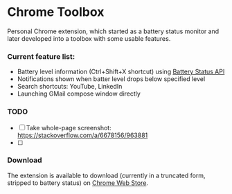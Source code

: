 # Chrome Toolbox

Personal Chrome extension, which started as a battery status monitor and later
developed into a toolbox with some usable features.

### Current feature list:

 * Battery level information (Ctrl+Shift+X shortcut) using
   [Battery Status API](https://developer.mozilla.org/en/docs/Web/API/Battery_Status_API)
 * Notifications shown when batter level drops below specified level
 * Search shortcuts: YouTube, LinkedIn
 * Launching GMail compose window directly

### TODO

- [ ] Take whole-page screenshot: https://stackoverflow.com/a/6678156/963881
- [ ]

### Download

The extension is available to download (currently in a truncated form, stripped
to battery status) on
[Chrome Web Store](https://chrome.google.com/webstore/detail/battery-status/mkgjkmnombicipbhnmdgjfefkdncofdo).
